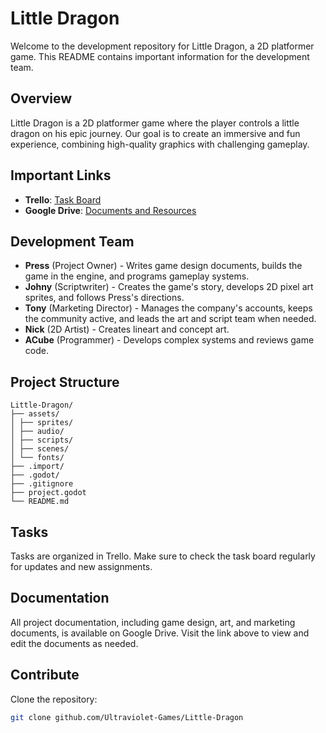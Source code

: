 # Little Dragon

Welcome to the development repository for Little Dragon, a 2D platformer game. This README contains important information for the development team.

## Overview

Little Dragon is a 2D platformer game where the player controls a little dragon on his epic journey. Our goal is to create an immersive and fun experience, combining high-quality graphics with challenging gameplay.

## Important Links

- **Trello**: [Task Board](https://trello.com/b/8kNSbcEw/little-dragon)
- **Google Drive**: [Documents and Resources](https://drive.google.com/drive/folders/1eQoWWKVc2cAUAaX342KSGOvgt7Lj-N16)

## Development Team

- **Press** (Project Owner) - Writes game design documents, builds the game in the engine, and programs gameplay systems.
- **Johny** (Scriptwriter) - Creates the game's story, develops 2D pixel art sprites, and follows Press's directions.
- **Tony** (Marketing Director) - Manages the company's accounts, keeps the community active, and leads the art and script team when needed.
- **Nick** (2D Artist) - Creates lineart and concept art.
- **ACube** (Programmer) - Develops complex systems and reviews game code.

## Project Structure

```plaintext
Little-Dragon/
├── assets/
│ ├── sprites/
│ ├── audio/
│ ├── scripts/
│ ├── scenes/
│ └── fonts/
├── .import/
├── .godot/
├── .gitignore
├── project.godot
└── README.md
```

## Tasks
Tasks are organized in Trello. Make sure to check the task board regularly for updates and new assignments.

## Documentation
All project documentation, including game design, art, and marketing documents, is available on Google Drive. Visit the link above to view and edit the documents as needed.

## Contribute
Clone the repository:
```bash
git clone github.com/Ultraviolet-Games/Little-Dragon
```
